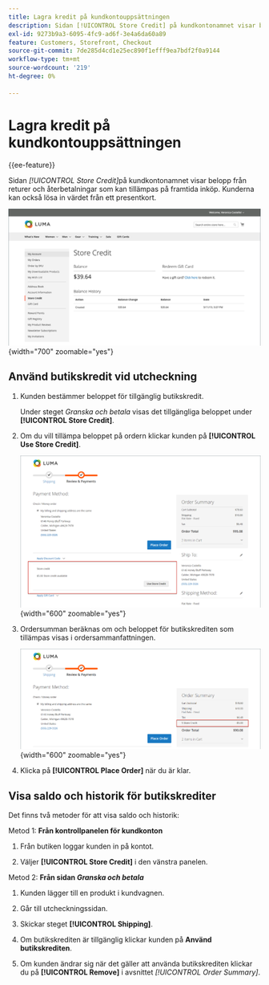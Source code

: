 ```yaml
---
title: Lagra kredit på kundkontouppsättningen
description: Sidan [!UICONTROL Store Credit] på kundkontonamnet visar belopp från returer och återbetalningar som kan tillämpas på framtida inköp.
exl-id: 9273b9a3-6095-4fc9-ad6f-3e4a6da60a89
feature: Customers, Storefront, Checkout
source-git-commit: 7de285d4cd1e25ec890f1efff9ea7bdf2f0a9144
workflow-type: tm+mt
source-wordcount: '219'
ht-degree: 0%

---
```


# Lagra kredit på kundkontouppsättningen

{{ee-feature}}

Sidan _[!UICONTROL Store Credit]_&#x200B;på kundkontonamnet visar belopp från returer och återbetalningar som kan tillämpas på framtida inköp. Kunderna kan också lösa in värdet från ett presentkort.

![Kundbutikskredit](assets/account-dashboard-store-credit.png){width="700" zoomable="yes"}

## Använd butikskredit vid utcheckning

1. Kunden bestämmer beloppet för tillgänglig butikskredit.

   Under steget _Granska och betala_ visas det tillgängliga beloppet under **[!UICONTROL Store Credit]**.

1. Om du vill tillämpa beloppet på ordern klickar kunden på **[!UICONTROL Use Store Credit]**.

   ![Använd butikskredit vid utcheckning](assets/storefront-checkout-use-store-credit.png){width="600" zoomable="yes"}

1. Ordersumman beräknas om och beloppet för butikskrediten som tillämpas visas i ordersammanfattningen.

   ![Ordersammanfattning med butikskrediter används](assets/storefront-checkout-use-store-credit-order-summary.png){width="600" zoomable="yes"}

1. Klicka på **[!UICONTROL Place Order]** när du är klar.

## Visa saldo och historik för butikskrediter

Det finns två metoder för att visa saldo och historik:

Metod 1: **Från kontrollpanelen för kundkonton**

1. Från butiken loggar kunden in på kontot.

1. Väljer **[!UICONTROL Store Credit]** i den vänstra panelen.

Metod 2: **Från sidan _Granska och betala_**

1. Kunden lägger till en produkt i kundvagnen.

1. Går till utcheckningssidan.

1. Skickar steget **[!UICONTROL Shipping]**.

1. Om butikskrediten är tillgänglig klickar kunden på **Använd butikskrediten**.

1. Om kunden ändrar sig när det gäller att använda butikskrediten klickar du på **[!UICONTROL Remove]** i avsnittet _[!UICONTROL Order Summary]_.
